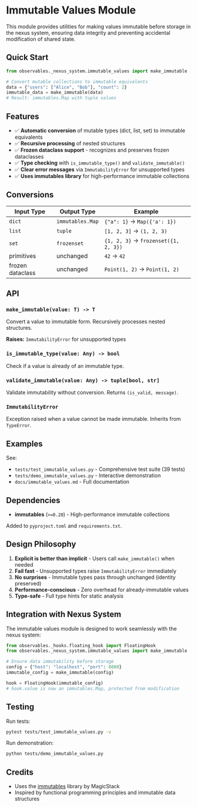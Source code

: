 # Immutable Values Module

This module provides utilities for making values immutable before storage in the nexus system, ensuring data integrity and preventing accidental modification of shared state.

## Quick Start

```python
from observables._nexus_system.immutable_values import make_immutable

# Convert mutable collections to immutable equivalents
data = {"users": ["Alice", "Bob"], "count": 2}
immutable_data = make_immutable(data)
# Result: immutables.Map with tuple values
```

## Features

- ✅ **Automatic conversion** of mutable types (dict, list, set) to immutable equivalents
- ✅ **Recursive processing** of nested structures
- ✅ **Frozen dataclass support** - recognizes and preserves frozen dataclasses
- ✅ **Type checking** with `is_immutable_type()` and `validate_immutable()`
- ✅ **Clear error messages** via `ImmutabilityError` for unsupported types
- ✅ **Uses immutables library** for high-performance immutable collections

## Conversions

| Input Type | Output Type | Example |
|------------|-------------|---------|
| `dict` | `immutables.Map` | `{"a": 1}` → `Map({'a': 1})` |
| `list` | `tuple` | `[1, 2, 3]` → `(1, 2, 3)` |
| `set` | `frozenset` | `{1, 2, 3}` → `frozenset({1, 2, 3})` |
| primitives | unchanged | `42` → `42` |
| frozen dataclass | unchanged | `Point(1, 2)` → `Point(1, 2)` |

## API

### `make_immutable(value: T) -> T`

Convert a value to immutable form. Recursively processes nested structures.

**Raises:** `ImmutabilityError` for unsupported types

### `is_immutable_type(value: Any) -> bool`

Check if a value is already of an immutable type.

### `validate_immutable(value: Any) -> tuple[bool, str]`

Validate immutability without conversion. Returns `(is_valid, message)`.

### `ImmutabilityError`

Exception raised when a value cannot be made immutable. Inherits from `TypeError`.

## Examples

See:
- `tests/test_immutable_values.py` - Comprehensive test suite (39 tests)
- `tests/demo_immutable_values.py` - Interactive demonstration
- `docs/immutable_values.md` - Full documentation

## Dependencies

- **immutables** (`>=0.20`) - High-performance immutable collections

Added to `pyproject.toml` and `requirements.txt`.

## Design Philosophy

1. **Explicit is better than implicit** - Users call `make_immutable()` when needed
2. **Fail fast** - Unsupported types raise `ImmutabilityError` immediately
3. **No surprises** - Immutable types pass through unchanged (identity preserved)
4. **Performance-conscious** - Zero overhead for already-immutable values
5. **Type-safe** - Full type hints for static analysis

## Integration with Nexus System

The immutable values module is designed to work seamlessly with the nexus system:

```python
from observables._hooks.floating_hook import FloatingHook
from observables._nexus_system.immutable_values import make_immutable

# Ensure data immutability before storage
config = {"host": "localhost", "port": 8080}
immutable_config = make_immutable(config)

hook = FloatingHook(immutable_config)
# hook.value is now an immutables.Map, protected from modification
```

## Testing

Run tests:
```bash
pytest tests/test_immutable_values.py -v
```

Run demonstration:
```bash
python tests/demo_immutable_values.py
```

## Credits

- Uses the [immutables](https://github.com/MagicStack/immutables) library by MagicStack
- Inspired by functional programming principles and immutable data structures

